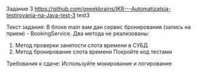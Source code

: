 Задание 3
https://github.com/geeekbrains/IKR---Automatizatsia-testirovania-na-Java-test-3 test3

Текст задания:
В блоке main вам дан сервис бронирования (запись на прием) - BookingService. Два метода не реализованы:
1) Метод проверки занятости слота времени в СУБД
2) Метод бронирование слота времени
Покройте код тестами

Требования к сдаче: 
Используйте мокирование и логирование
